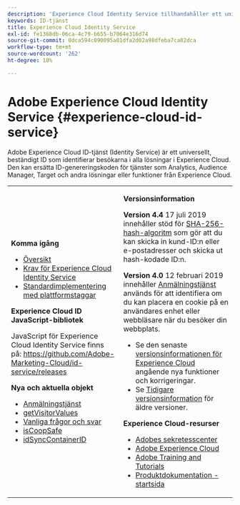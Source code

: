 ```yaml
---
description: 'Experience Cloud Identity Service tillhandahåller ett universellt, beständigt ID som identifierar besökarna i alla lösningar i Experience Cloud. '
keywords: ID-tjänst
title: Experience Cloud Identity Service
exl-id: fe1368db-06ca-4c79-b655-b7064e316d74
source-git-commit: 0dca594c090095a01dfa2d02a98dfeba7ca02dca
workflow-type: tm+mt
source-wordcount: '262'
ht-degree: 18%

---
```


# Adobe Experience Cloud Identity Service {#experience-cloud-id-service}

Adobe Experience Cloud ID-tjänst (Identity Service) är ett universellt, beständigt ID som identifierar besökarna i alla lösningar i Experience Cloud. Den kan ersätta ID-genereringskoden för tjänster som Analytics, Audience Manager, Target och andra lösningar eller funktioner från Experience Cloud.

<table id="table_5E612F746A704FE095B809A013EE977F" class="simpletable"> 
 <tbody> 
  <tr> 
   <td colname="col1"> <p> <b>Komma igång</b> </p> <p> 
     <ul id="ul_D5EC6A54A03F4AB595B588116A7C1296"> 
      <li id="li_845F6DE25A1241439BCDCBC00459D7EB"> <a href="introduction/overview.md" format="dita" scope="local"> Översikt </a> </li> 
      <li id="li_47F399E1D4AF4F08BD647DF01A423BA7"> <a href="reference/requirements.md" format="dita" scope="local"> Krav för Experience Cloud Identity Service </a> </li> 
      <li id="li_CBEEE79B45644F28A52B58DDF23DAD4F"> <a href="https://experienceleague.adobe.com/docs/experience-platform/tags/home.html?lang=en" format="html" scope="external"> Standardimplementering med plattformstaggar </a> </li> 
     </ul> </p> <p><b>Experience Cloud ID JavaScript-bibliotek</b> </p> <p>JavaScript för Experience Cloud Identity Service finns på: <a href="https://github.com/Adobe-Marketing-Cloud/id-service/releases" format="https" scope="external"> https://github.com/Adobe-Marketing-Cloud/id-service/releases</a> </p> <p> <b>Nya och aktuella objekt</b> </p> <p> 
     <ul id="ul_B0A25B6827734D55BB1E20D12334AC21"> 
      <li id="li_A66924F4948F4A5ABA545A89A28A6F6A"><a href="implementation-guides/opt-in-service/optin-overview.md#concept-f9b5db0d27a245fbadd3e19162319360" format="dita" scope="local"> Anmälningstjänst</a> </li> 
      <li id="li_92D49CB788AD478EA74BCF5328CB9A14"> <a href="library/get-set/getvisitorvalues.md#reference-b8c9e17c170c4291829a792df46ce279" format="dita" scope="local"> getVisitorValues </a> </li> 
      <li id="li_9E512C6DD15C46C3ABD06ACD60D97E4A"> <a href="faq-intro/faq-intro.md" format="dita" scope="local">Vanliga frågor och svar </a> </li> 
      <li id="li_B28082F3D075413D89E5AFB718657E17"> <a href="library/function-vars/coopsafe.md#reference-7fbed36f38a048d1a5883c53d430ddf4" format="dita" scope="local"> isCoopSafe </a> </li> 
      <li id="li_7744A4898EA542B9BF009D2066810050"> <a href="library/function-vars/idsyncontainerid.md#reference-5cfbed2240fa4def90f535f017a36015" format="dita" scope="local"> idSyncContainerID </a> </li> 
     </ul> </p> 
     <!-- 
     <p> <b>Announcements:</b> </p> 
     <p> <p>Important:  ID service support for Internet Explorer 6, 7, and 8 is deprecated and will be discontinued in a future release. </p> </p> 
     --> </td> 
   <td colname="col2"> <p> <b>Versionsinformation</b> </p> <p><b>Version 4.4</b> 17 juli 2019 innehåller stöd för <a href="reference/hashing-support.md" format="dita" scope="local"> SHA-256-hash-algoritm</a> som gör att du kan skicka in kund-ID:n eller e-postadresser och skicka ut hash-kodade ID:n.</p><p><b>Version 4.0</b> 12 februari 2019 innehåller <a href="implementation-guides/opt-in-service/optin-overview.md#concept-f9b5db0d27a245fbadd3e19162319360" format="dita" scope="local"> Anmälningstjänst</a> används för att identifiera om du kan placera en cookie på en användares enhet eller webbläsare när du besöker din webbplats. </p> <p> 
     <ul id="ul_4F06F170F214492780C7D25A069F799F"> 
      <li id="li_45A7CD556FE44F4DAB035C736A058F36"> Se den senaste <a href="https://experienceleague.adobe.com/docs/release-notes/experience-cloud/current.html?lang=en" format="https" scope="external"> versionsinformationen för Experience Cloud</a> angående nya funktioner och korrigeringar. </li> 
      <li id="li_10CC4FBFEFC947CA9AD15F52D9715257">Se <a href="https://experienceleague.adobe.com/docs/release-notes/experience-cloud/current.html?lang=en" format="html" scope="external"> Tidigare versionsinformation</a> för äldre versioner. </li> 
     </ul> </p> <p> <b>Experience Cloud-resurser </b> </p> <p> 
     <ul id="ul_E30EC96BDC624B5591F0470D430B7F41"> 
      <li id="li_F3A5CCFAE0F247CEB41A03CA8E03106B"> <a href="http://www.adobe.com/privacy.html" format="http" scope="external"> Adobes sekretesscenter</a> </li> 
      <li id="li_A54C1EB170EA4B8FA6A81B90AB0C39DD"> <a href="https://experienceleague.adobe.com/docs/home.html?lang=en" scope="external" format="http"> Adobe Experience Cloud</a> </li> 
      <li id="li_1938F7044F544481A6CC0F45CC22B80A"> <a href="http://helpx.adobe.com/learning.html?promoid=KAUDK" scope="external" format="http"> Adobe Training and Tutorials</a> </li> 
      <li id="li_C71459E0D1464C05B8B9387C43541F17"> <a href="https://helpx.adobe.com/se/support/experience-cloud.html" scope="external" format="https"> Produktdokumentation - startsida</a> </li> 
     </ul> </p> </td> 
  </tr> 
 </tbody> 
</table>
